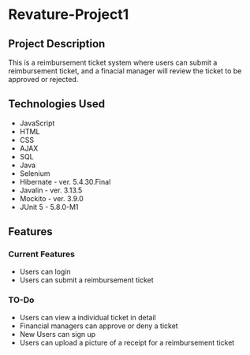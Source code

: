 # Revature-Project1

## Project Description

This is a reimbursement ticket system where users can submit a reimbursement ticket, and a finacial manager will review the ticket to be approved or rejected.

## Technologies Used

- JavaScript
- HTML
- CSS
- AJAX
- SQL
- Java
- Selenium
- Hibernate - ver. 5.4.30.Final
- Javalin - ver. 3.13.5
- Mockito - ver. 3.9.0
- JUnit 5 - 5.8.0-M1

## Features 
### Current Features
- Users can login
- Users can submit a reimbursement ticket
### TO-Do
- Users can view a individual ticket in detail
- Financial managers can approve or deny a ticket
- New Users can sign up
- Users can upload a picture of a receipt for a reimbursement ticket
